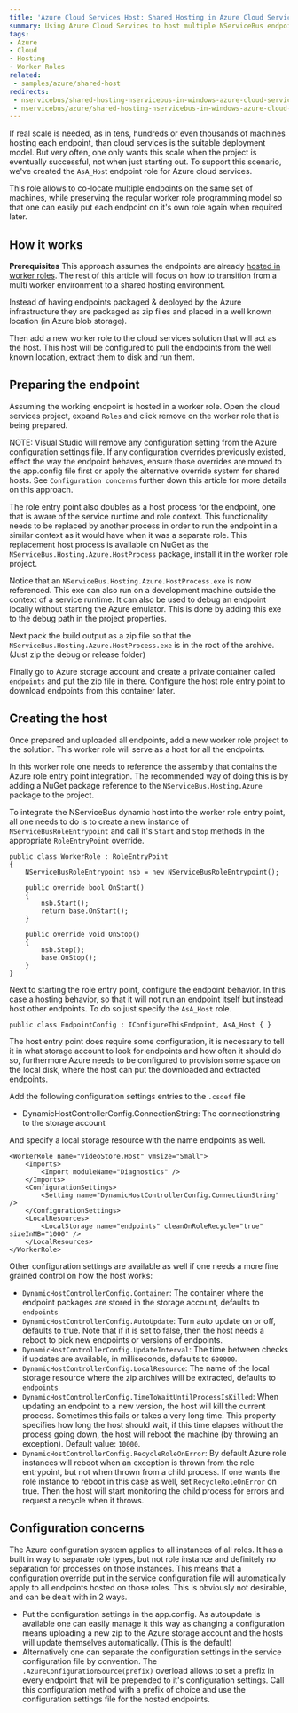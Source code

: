 ```yaml
---
title: 'Azure Cloud Services Host: Shared Hosting in Azure Cloud Services'
summary: Using Azure Cloud Services to host multiple NServiceBus endpoints on a shared pool of machines.
tags:
- Azure
- Cloud
- Hosting
- Worker Roles
related:
 - samples/azure/shared-host
redirects:
 - nservicebus/shared-hosting-nservicebus-in-windows-azure-cloud-services
 - nservicebus/azure/shared-hosting-nservicebus-in-windows-azure-cloud-services
---
```


If real scale is needed, as in tens, hundreds or even thousands of machines hosting each endpoint, than cloud services is the suitable deployment model. But very often, one only wants this scale when the project is eventually successful, not when just starting out. To support this scenario, we've created the `AsA_Hos`t endpoint role for Azure cloud services.

This role allows to co-locate multiple endpoints on the same set of machines, while preserving the regular worker role programming model so that one can easily put each endpoint on it's own role again when required later.


## How it works

**Prerequisites** This approach assumes the endpoints are already [hosted in worker roles](/nservicebus/hosting/cloudservices-host/). The rest of this article will focus on how to transition from a multi worker environment to a shared hosting environment.

Instead of having endpoints packaged & deployed by the Azure infrastructure they are packaged as zip files and placed in a well known location (in Azure blob storage).

Then add a new worker role to the cloud services solution that will act as the host. This host will be configured to pull the endpoints from the well known location, extract them to disk and run them.


## Preparing the endpoint

Assuming the working endpoint is hosted in a worker role. Open the cloud services project, expand `Roles` and click remove on the worker role that is being prepared.

NOTE: Visual Studio will remove any configuration setting from the Azure configuration settings file. If any configuration overrides previously existed, effect the way the endpoint behaves, ensure those overrides are moved to the app.config file first or apply the alternative override system for shared hosts. See `Configuration concerns` further down this article for more details on this approach.

The role entry point also doubles as a host process for the endpoint, one that is aware of the service runtime and role context. This functionality needs to be replaced by another process in order to run the endpoint in a similar context as it would have when it was a separate role. This replacement host process is available on NuGet as the `NServiceBus.Hosting.Azure.HostProcess` package, install it in the worker role project.

Notice that an `NServiceBus.Hosting.Azure.HostProcess.exe` is now referenced. This exe can also run on a development machine outside the context of a service runtime. It can also be used to debug an endpoint locally without starting the Azure emulator. This is done by adding this exe to the debug path in the project properties.

Next pack the build output as a zip file so that the `NServiceBus.Hosting.Azure.HostProcess.exe` is in the root of the archive. (Just zip the debug or release folder)

Finally go to Azure storage account and create a private container called `endpoints` and put the zip file in there. Configure the host role entry point to download endpoints from this container later.


## Creating the host

Once prepared and uploaded all endpoints, add a new worker role project to the solution. This worker role will serve as a host for all the endpoints.

In this worker role one needs to reference the assembly that contains the Azure role entry point integration. The recommended way of doing this is by adding a NuGet package reference to the `NServiceBus.Hosting.Azure` package to the project.

To integrate the NServiceBus dynamic host into the worker role entry point, all one needs to do is to create a new instance of `NServiceBusRoleEntrypoint` and call it's `Start` and `Stop` methods in the appropriate `RoleEntryPoint` override.

```
public class WorkerRole : RoleEntryPoint
{
	NServiceBusRoleEntrypoint nsb = new NServiceBusRoleEntrypoint();
	
	public override bool OnStart()
	{
	    nsb.Start();	
	    return base.OnStart();
	}
	
	public override void OnStop()
	{
	    nsb.Stop();	
	    base.OnStop();
	}
}
```

Next to starting the role entry point, configure the endpoint behavior. In this case a hosting behavior, so that it will not run an endpoint itself but instead host other endpoints. To do so just specify the `AsA_Host` role.

    public class EndpointConfig : IConfigureThisEndpoint, AsA_Host { }

The host entry point does require some configuration, it is necessary to tell it in what storage account to look for endpoints and how often it should do so, furthermore Azure needs to be configured to provision some space on the local disk, where the host can put the downloaded and extracted endpoints.

Add the following configuration settings entries to the `.csdef` file

 * DynamicHostControllerConfig.ConnectionString: The connectionstring to the storage account

And specify a local storage resource with the name endpoints as well.

```
<WorkerRole name="VideoStore.Host" vmsize="Small">
	<Imports>
		<Import moduleName="Diagnostics" />
	</Imports>
	<ConfigurationSettings>
		<Setting name="DynamicHostControllerConfig.ConnectionString" />      		
	</ConfigurationSettings>
	<LocalResources>
		<LocalStorage name="endpoints" cleanOnRoleRecycle="true" sizeInMB="1000" />
	</LocalResources>
</WorkerRole>
```

Other configuration settings are available as well if one needs a more fine grained control on how the host works:

 * `DynamicHostControllerConfig.Container`: The container where the endpoint packages are stored in the storage account, defaults to `endpoints`
 * `DynamicHostControllerConfig.AutoUpdate`: Turn auto update on or off, defaults to true. Note that if it is set to false, then the host needs a reboot to pick new endpoints or versions of endpoints.
 * `DynamicHostControllerConfig.UpdateInterval`: The time between checks if updates are available, in milliseconds, defaults to `600000`.
 * `DynamicHostControllerConfig.LocalResource`: The name of the local storage resource where the zip archives will be extracted, defaults to `endpoints`
 * `DynamicHostControllerConfig.TimeToWaitUntilProcessIsKilled`: When updating an endpoint to a new version, the host will kill the current process. Sometimes this fails or takes a very long time. This property specifies how long the host should wait, if this time elapses without the process going down, the host will reboot the machine (by throwing an exception). Default value: `10000`.
 * `DynamicHostControllerConfig.RecycleRoleOnError`: By default Azure role instances will reboot when an exception is thrown from the role entrypoint, but not when thrown from a child process. If one wants the role instance to reboot in this case as well, set `RecycleRoleOnError` on true. Then the host will start monitoring the child process for errors and request a recycle when it throws.


## Configuration concerns

The Azure configuration system applies to all instances of all roles. It has a built in way to separate role types, but not role instance and definitely no separation for processes on those instances. This means that a configuration override put in the service configuration file will automatically apply to all endpoints hosted on those roles. This is obviously not desirable, and can be dealt with in 2 ways.

 * Put the configuration settings in the app.config. As autoupdate is available one can easily manage it this way as changing a configuration means uploading a new zip to the Azure storage account and the hosts will update themselves automatically. (This is the default)
 * Alternatively one can separate the configuration settings in the service configuration file by convention. The `.AzureConfigurationSource(prefix)` overload allows to set a prefix in every endpoint that will be prepended to it's configuration settings. Call this configuration method with a prefix of choice and use the configuration settings file for the hosted endpoints.
